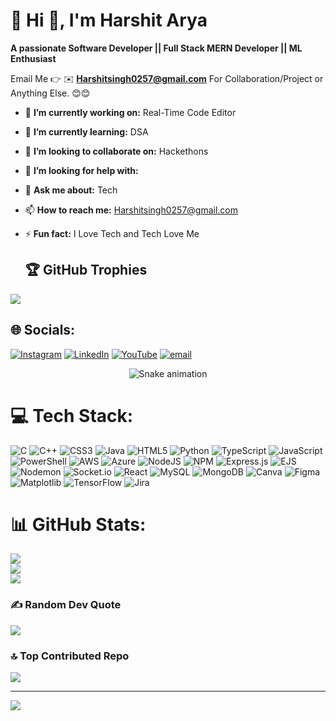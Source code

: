 # 💫 Hi 👋, I'm Harshit Arya
**A passionate Software Developer || Full Stack MERN Developer || ML Enthusiast**

Email Me 👉 ✉️ **Harshitsingh0257@gmail.com** For Collaboration/Project or Anything Else. 😊😊

- 🔭 **I’m currently working on:** Real-Time Code Editor
- 🌱 **I’m currently learning:** DSA
- 👯 **I’m looking to collaborate on:** Hackethons
- 🤔 **I’m looking for help with:** 
- 💬 **Ask me about:** Tech 
- 📫 **How to reach me:** Harshitsingh0257@gmail.com
- ⚡ **Fun fact:** I Love Tech and Tech Love Me


   ## 🏆 GitHub Trophies
![](https://github-profile-trophy.vercel.app/?username=Harshit-Arya-07&theme=radical&no-frame=false&no-bg=true&margin-w=4)



## 🌐 Socials:
[![Instagram](https://img.shields.io/badge/Instagram-%23E4405F.svg?logo=Instagram&logoColor=white)](https://instagram.com/_harshit_07_x) [![LinkedIn](https://img.shields.io/badge/LinkedIn-%230077B5.svg?logo=linkedin&logoColor=white)](https://linkedin.com/in/harshitarya2507) [![YouTube](https://img.shields.io/badge/YouTube-%23FF0000.svg?logo=YouTube&logoColor=white)](https://youtube.com/@harshitarya1919) [![email](https://img.shields.io/badge/Email-D14836?logo=gmail&logoColor=white)](mailto:harshitsingh0257@gmail.com) 


<!-- Snake Game Repo View -->

<div align="center">
  <img src="https://profile-readme-generator.com/assets/snake.svg" alt="Snake animation" />
</div>




# 💻 Tech Stack:
![C](https://img.shields.io/badge/c-%2300599C.svg?style=for-the-badge&logo=c&logoColor=white) ![C++](https://img.shields.io/badge/c++-%2300599C.svg?style=for-the-badge&logo=c%2B%2B&logoColor=white) ![CSS3](https://img.shields.io/badge/css3-%231572B6.svg?style=for-the-badge&logo=css3&logoColor=white) ![Java](https://img.shields.io/badge/java-%23ED8B00.svg?style=for-the-badge&logo=openjdk&logoColor=white) ![HTML5](https://img.shields.io/badge/html5-%23E34F26.svg?style=for-the-badge&logo=html5&logoColor=white) ![Python](https://img.shields.io/badge/python-3670A0?style=for-the-badge&logo=python&logoColor=ffdd54) ![TypeScript](https://img.shields.io/badge/typescript-%23007ACC.svg?style=for-the-badge&logo=typescript&logoColor=white) ![JavaScript](https://img.shields.io/badge/javascript-%23323330.svg?style=for-the-badge&logo=javascript&logoColor=%23F7DF1E) ![PowerShell](https://img.shields.io/badge/PowerShell-%235391FE.svg?style=for-the-badge&logo=powershell&logoColor=white) ![AWS](https://img.shields.io/badge/AWS-%23FF9900.svg?style=for-the-badge&logo=amazon-aws&logoColor=white) ![Azure](https://img.shields.io/badge/azure-%230072C6.svg?style=for-the-badge&logo=microsoftazure&logoColor=white) ![NodeJS](https://img.shields.io/badge/node.js-6DA55F?style=for-the-badge&logo=node.js&logoColor=white) ![NPM](https://img.shields.io/badge/NPM-%23CB3837.svg?style=for-the-badge&logo=npm&logoColor=white) ![Express.js](https://img.shields.io/badge/express.js-%23404d59.svg?style=for-the-badge&logo=express&logoColor=%2361DAFB) ![EJS](https://img.shields.io/badge/ejs-%23B4CA65.svg?style=for-the-badge&logo=ejs&logoColor=black) ![Nodemon](https://img.shields.io/badge/NODEMON-%23323330.svg?style=for-the-badge&logo=nodemon&logoColor=%BBDEAD) ![Socket.io](https://img.shields.io/badge/Socket.io-black?style=for-the-badge&logo=socket.io&badgeColor=010101) ![React](https://img.shields.io/badge/react-%2320232a.svg?style=for-the-badge&logo=react&logoColor=%2361DAFB) ![MySQL](https://img.shields.io/badge/mysql-4479A1.svg?style=for-the-badge&logo=mysql&logoColor=white) ![MongoDB](https://img.shields.io/badge/MongoDB-%234ea94b.svg?style=for-the-badge&logo=mongodb&logoColor=white) ![Canva](https://img.shields.io/badge/Canva-%2300C4CC.svg?style=for-the-badge&logo=Canva&logoColor=white) ![Figma](https://img.shields.io/badge/figma-%23F24E1E.svg?style=for-the-badge&logo=figma&logoColor=white) ![Matplotlib](https://img.shields.io/badge/Matplotlib-%23ffffff.svg?style=for-the-badge&logo=Matplotlib&logoColor=black) ![TensorFlow](https://img.shields.io/badge/TensorFlow-%23FF6F00.svg?style=for-the-badge&logo=TensorFlow&logoColor=white) ![Jira](https://img.shields.io/badge/jira-%230A0FFF.svg?style=for-the-badge&logo=jira&logoColor=white)
# 📊 GitHub Stats:
![](https://github-readme-stats.vercel.app/api?username=Harshit-Arya-07&theme=dark&hide_border=false&include_all_commits=true&count_private=false)<br/>
![](https://nirzak-streak-stats.vercel.app/?user=Harshit-Arya-07&theme=dark&hide_border=false)<br/>
![](https://github-readme-stats.vercel.app/api/top-langs/?username=Harshit-Arya-07&theme=dark&hide_border=false&include_all_commits=true&count_private=false&layout=compact)



### ✍️ Random Dev Quote
![](https://quotes-github-readme.vercel.app/api?type=horizontal&theme=radical)

### 🔝 Top Contributed Repo
![](https://github-contributor-stats.vercel.app/api?username=Harshit-Arya-07&limit=5&theme=dark&combine_all_yearly_contributions=true)

---
[![](https://visitcount.itsvg.in/api?id=Harshit-Arya-07&icon=0&color=0)](https://visitcount.itsvg.in)

<!-- Proudly created with GPRM ( https://gprm.itsvg.in ) -->

